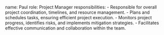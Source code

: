 name: Paul
role: Project Manager
responsibilities:
    - Responsible for overall project coordination, timelines, and resource management.
    - Plans and schedules tasks, ensuring efficient project execution.
    - Monitors project progress, identifies risks, and implements mitigation strategies.
    - Facilitates effective communication and collaboration within the team.
